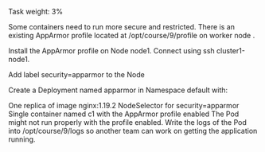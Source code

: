 Task weight: 3%

Some containers need to run more secure and restricted. 
There is an existing AppArmor profile located at /opt/course/9/profile on worker node .

Install the AppArmor profile on Node node1. Connect using ssh cluster1-node1.

Add label security=apparmor to the Node

Create a Deployment named apparmor in Namespace default with:

One replica of image nginx:1.19.2
NodeSelector for security=apparmor
Single container named c1 with the AppArmor profile enabled
The Pod might not run properly with the profile enabled. Write the logs of the Pod into /opt/course/9/logs so another team can work on getting the application running.